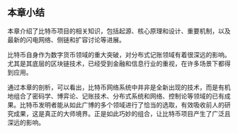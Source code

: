 ##  本章小结

本章介绍了比特币项目的相关知识，包括起源、核心原理和设计、重要机制，以及最新的闪电网络、侧链和扩容讨论等进展。

比特币自身作为数字货币领域的重大突破，对分布式记账领域有着很深远的影响。尤其是其底层的区块链技术，已经受到金融和信息行业的重视，在许多场景下都得到应用。

通过本章的剖析，可以看出，比特币网络系统中并非是全新出现的技术，而是有机地组合了密码学、博弈论、记账技术、分布式系统和网络、控制论等领域的已有成果。比特币发明者能从如此广博的多个领域进行了恰当的选取，有效吸收前人的研究成果，这是真正的大师境界。正是如此巧妙的组合，让比特币项目产生了广泛且深远的影响。

